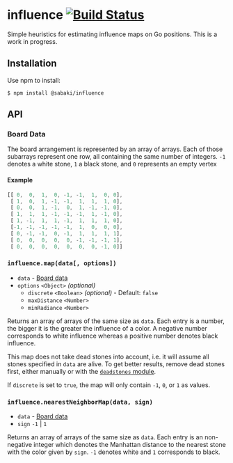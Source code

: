 # influence [![Build Status](https://travis-ci.org/SabakiHQ/influence.svg?branch=master)](https://travis-ci.org/SabakiHQ/influence)

Simple heuristics for estimating influence maps on Go positions. This is a work in progress.

## Installation

Use npm to install:

~~~
$ npm install @sabaki/influence
~~~

## API

### Board Data

The board arrangement is represented by an array of arrays. Each of those subarrays represent one row, all containing the same number of integers. `-1` denotes a white stone, `1` a black stone, and `0` represents an empty vertex

#### Example

~~~js
[[ 0,  0,  1,  0, -1, -1,  1,  0, 0],
 [ 1,  0,  1, -1, -1,  1,  1,  1, 0],
 [ 0,  0,  1, -1,  0,  1, -1, -1, 0],
 [ 1,  1,  1, -1, -1, -1,  1, -1, 0],
 [ 1, -1,  1,  1, -1,  1,  1,  1, 0],
 [-1, -1, -1, -1, -1,  1,  0,  0, 0],
 [ 0, -1, -1,  0, -1,  1,  1,  1, 1],
 [ 0,  0,  0,  0,  0, -1, -1, -1, 1],
 [ 0,  0,  0,  0,  0,  0,  0, -1, 0]]
~~~

### `influence.map(data[, options])`

* `data` - [Board data](#board-data)
* `options` `<Object>` *(optional)*
    * `discrete` `<Boolean>` *(optional)* - Default: `false`
    * `maxDistance` `<Number>`
    * `minRadiance` `<Number>`

Returns an array of arrays of the same size as `data`. Each entry is a number, the bigger it is the greater the influence of a color. A negative number corresponds to white influence whereas a positive number denotes black influence.

This map does not take dead stones into account, i.e. it will assume all stones specified in `data` are alive. To get better results, remove dead stones first, either manually or with the [`deadstones` module](https://github.com/SabakiHQ/deadstones).

If `discrete` is set to `true`, the map will only contain `-1`, `0`, or `1` as values.

### `influence.nearestNeighborMap(data, sign)`

* `data` - [Board data](#board-data)
* `sign` `-1` | `1`

Returns an array of arrays of the same size as `data`. Each entry is an non-negative integer which denotes the Manhattan distance to the nearest stone with the color given by `sign`. `-1` denotes white and `1` corresponds to black.
